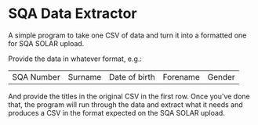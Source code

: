 # SQA Data Extractor
A simple program to take one CSV of data and turn it into a formatted one for SQA SOLAR upload. 

Provide the data in whatever format, e.g.:
<table>
  <tr>
    <td>
      SQA Number
    </td>
    <td>
      Surname
    </td>
    <td>
      Date of birth
    </td>
    <td>
      Forename
    </td>
    <td>
      Gender
    </td>
  </tr>
</table>

And provide the titles in the original CSV in the first row. Once you've done that, the program will run through the data and extract what it needs and produces a CSV in 
the format expected on the SQA SOLAR upload.
